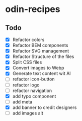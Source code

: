 # odin-recipes

## Todo

- [x] Refactor colors
- [x] Refactor BEM components
- [x] Refactor SVG management
- [x] Refactor Structure of the files
- [x] Split CSS files
- [x] Convert images to Webp
- [x] Generate text content wit AI
- [ ] refactor icon-button
- [ ] refactor logo
- [ ] refactor navigation
- [x] add typo component
- [ ] add meta
- [x] add banner to credit designers
- [ ] add images alt